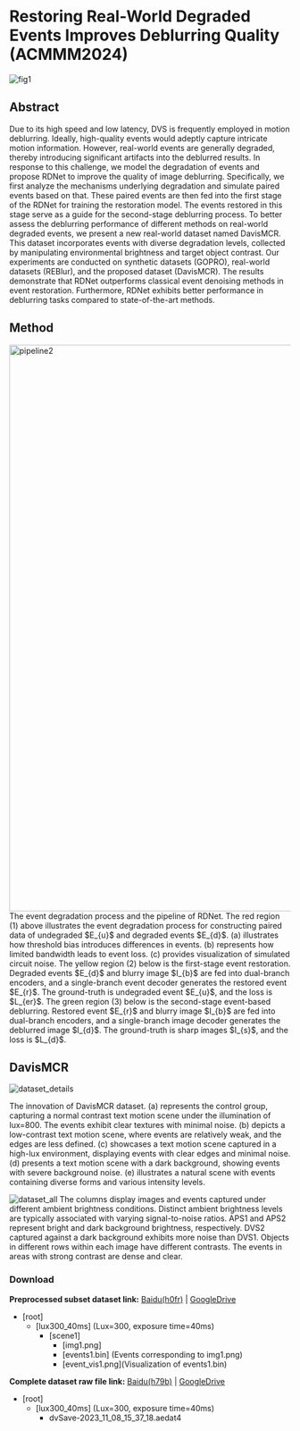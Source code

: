 # Restoring Real-World Degraded Events Improves Deblurring Quality (ACMMM2024)

![fig1](https://github.com/user-attachments/assets/81688844-aa08-4e22-9b10-2ddeff0a31b6)

## Abstract
Due to its high speed and low latency, DVS is frequently employed in motion deblurring. Ideally, high-quality events would adeptly capture intricate motion information. However, real-world events are generally degraded, thereby introducing significant artifacts into the deblurred results. In response to this challenge, we model the degradation of events and propose RDNet to improve the quality of image deblurring. Specifically, we first analyze the mechanisms underlying degradation and simulate paired events based on that. These paired events are then fed into the first stage of the RDNet for training the restoration model. The events restored in this stage serve as a guide for the second-stage deblurring process. To better assess the deblurring performance of different methods on real-world degraded events, we present a new real-world dataset named DavisMCR. This dataset incorporates events with diverse degradation levels, collected by manipulating environmental brightness and target object contrast. Our experiments are conducted on synthetic datasets (GOPRO), real-world datasets (REBlur), and the proposed dataset (DavisMCR). The results demonstrate that RDNet outperforms classical event denoising methods in event restoration. Furthermore, RDNet exhibits better performance in deblurring tasks compared to state-of-the-art methods.

## Method
<img width="1014" alt="pipeline2" src="https://github.com/user-attachments/assets/9109deac-8fa6-4931-8dcd-0828a77d2844">
The event degradation process and the pipeline of RDNet. The red region (1) above illustrates the event degradation process for constructing paired data of undegraded $E_{u}$ and degraded events $E_{d}$. (a) illustrates how threshold bias introduces differences in events. (b) represents how limited bandwidth leads to event loss. (c) provides visualization of simulated circuit noise. The yellow region (2) below is the first-stage event restoration. Degraded events $E_{d}$ and blurry image $I_{b}$ are fed into dual-branch encoders, and a single-branch event decoder generates the restored event $E_{r}$. The ground-truth is undegraded event $E_{u}$, and the loss is $L_{er}$. The green region (3) below is the second-stage event-based deblurring. Restored event $E_{r}$ and blurry image $I_{b}$ are fed into dual-branch encoders, and a single-branch image decoder generates the deblurred image $I_{d}$. The ground-truth is sharp images $I_{s}$, and the loss is $L_{d}$.

## DavisMCR 
![dataset_details](https://github.com/user-attachments/assets/432ec84e-3f0a-40a0-aed2-8d85c5689b43)

The innovation of DavisMCR dataset. 
(a) represents the control group, capturing a normal contrast text motion scene under the illumination of lux=800. The events exhibit clear textures with minimal noise.
(b) depicts a low-contrast text motion scene, where events are relatively weak, and the edges are less defined.
(c) showcases a text motion scene captured in a high-lux environment, displaying events with clear edges and minimal noise.
(d) presents a text motion scene with a dark background, showing events with severe background noise.
(e) illustrates a natural scene with events containing diverse forms and various intensity levels.

![dataset_all](https://github.com/user-attachments/assets/4147020e-a61f-4376-9900-7d27fbcd88ed)
The columns display images and events captured under different ambient brightness conditions. Distinct ambient brightness levels are typically associated with varying signal-to-noise ratios. APS1 and APS2 represent bright and dark background brightness, respectively. DVS2 captured against a dark background exhibits more noise than DVS1. Objects in different rows within each image have different contrasts. The events in areas with strong contrast are dense and clear.

### Download
**Preprocessed subset dataset link:**  [Baidu(h0fr)](https://pan.baidu.com/s/1zTHZnG6a8AS3BaVpuBfJWw?pwd=h0fr) | [GoogleDrive](https://drive.google.com/drive/folders/1jkIK82pOCQO86lldKB9H1FK_XE8SOqPo?usp=drive_link)
  - [root] 
      - [lux300_40ms] (Lux=300, exposure time=40ms)
          - [scene1]
              - [img1.png]
              - [events1.bin] (Events corresponding to img1.png)
              - [event_vis1.png](Visualization of events1.bin)
            
**Complete dataset raw file link:**  [Baidu(h79b)](https://pan.baidu.com/s/1IdYlkIRGbpgg-FYZumBNug?pwd=h79b) | [GoogleDrive](https://drive.google.com/drive/folders/1id8DwF1_UmLZOZ8B56DJPg7V4JHL8I8A?usp=drive_link)
  - [root] 
      - [lux300_40ms] (Lux=300, exposure time=40ms)
          - dvSave-2023_11_08_15_37_18.aedat4

